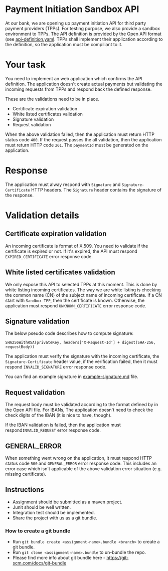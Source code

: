 # Payment Initiation Sandbox API

At our bank, we are opening up payment initiation API for third party payment providers (TPPs). For testing purpose, we also provide a
sandbox environment to TPPs. The API definition is provided by the Open API format (see [api-definition.yaml](./api-definition.yaml). TPPs shall implement their application according to the definition,
so the application must be compiliant to it.


# Your task

You need to implement an web application which confirms the API definition. The application doesn't create actual payments but validating the incoming requests from TPPs and respond back the defined response.

These are the validations need to be in place.

* Certificate expiration validation
* White listed certificates validation
* Signature validation
* Request validation

When the above validation failed, then the application must return HTTP status code `400`. If the request passes the all validation, then the application must
return HTTP code `201`. The `paymentId` must be generated on the application.

# Response

The application must alway respond  with `Signature` and `Signature-Certificate` HTTP headers. The `Signature` header contains the signature of the response.

# Validation details

## Certificate expiration validation

An incoming certificate is format of X.509. You need to validate if the certificate is expired or not. If it's expired, the API must respond `EXPIRED_CERTIFICATE` error response code.

## White listed certificates validation

We only expose this API to selected TPPs at this moment. This is done by white listing incoming certificates. The way we are white listing is checking the common name (CN) of the subject name of incoming certificate.  If a CN start with `Sandbox-TPP`, then the certificate
is known. Otherwise, the application must respond `UNKNOWN_CERTIFICATE` error response code.

## Signature validation

The below pseudo code describes how to compute signature:

```
SHA256WithRSA(privateKey, headers['X-Request-Id'] + digest(SHA-256, requestBody))
```

The application must verify the signature with the incoming certificate, the `Signature-Certificate` header value, if the verification failed,
then it must respond `INVALID_SIGNATURE` error response code.

You can find an example signature in [example-signature.md](./example-signature.md) file.

## Request validation

The request body must be validated according to the format defined by  in the Open API file. For IBANs, The application doesn't need to check the check digits of the IBAN (it is nice to have, though).

If the IBAN validation is failed, then the application must respond`INVALID_REQUEST` error response code.


## GENERAL_ERROR

When something went wrong on the application, it must respond HTTP status code `500` and `GENERAL_ERROR` error response code. This includes an error case which
isn't applicable of the above validation error situation (e.g. missing certificate).

## Instructions

* Assignment should be submitted as a maven project.
* Junit should be well written.
* Integration test should be implemented.
* Share the project with us as a git bundle.

### How to create a git bundle
* Run `git bundle create <assignment-name>.bundle <branch>` to create a git bundle.
* Run `git clone <assignment-name>.bundle` to un-bundle the repo.
* Please find more info about git bundle here - https://git-scm.com/docs/git-bundle
